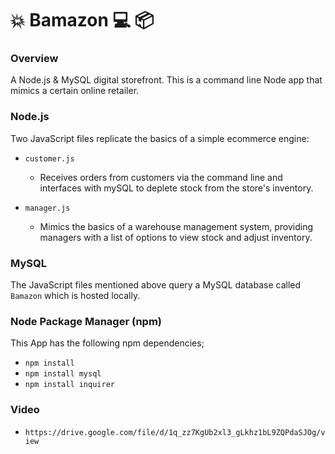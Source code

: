 # :collision: Bamazon :computer: :package:


### Overview
A Node.js &amp; MySQL digital storefront. This is a command line Node app that mimics a certain online retailer.


### Node.js

Two JavaScript files replicate the basics of a simple ecommerce engine:

- `customer.js`
  - Receives orders from customers via the command line and interfaces with mySQL to deplete stock from the store's inventory.

- `manager.js`
  - Mimics the basics of a warehouse management system, providing managers with a list of options to view stock and adjust inventory.


### MySQL

The JavaScript files mentioned above query a MySQL database called `Bamazon` which is hosted locally.


### Node Package Manager (npm)

This App has the following npm dependencies;

- `npm install`
- `npm install mysql`
- `npm install inquirer`


### Video

- `https://drive.google.com/file/d/1q_zz7KgUb2xl3_gLkhz1bL9ZQPdaSJOg/view`
